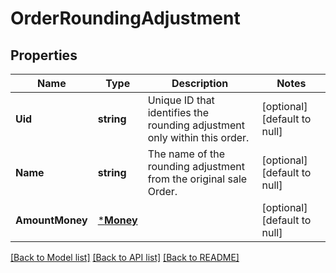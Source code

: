 # OrderRoundingAdjustment

## Properties
Name | Type | Description | Notes
------------ | ------------- | ------------- | -------------
**Uid** | **string** | Unique ID that identifies the rounding adjustment only within this order. | [optional] [default to null]
**Name** | **string** | The name of the rounding adjustment from the original sale Order. | [optional] [default to null]
**AmountMoney** | [***Money**](Money.md) |  | [optional] [default to null]

[[Back to Model list]](../README.md#documentation-for-models) [[Back to API list]](../README.md#documentation-for-api-endpoints) [[Back to README]](../README.md)

